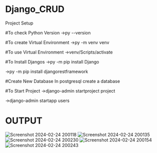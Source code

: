 ﻿# Django_CRUD
Project Setup

#To check Python Version
->py --version

#To create Virtual Environment 
->py -m venv venv

#To use Virtual Environment 
->venv/Scripts/activate

#To Install Djangos 
->py -m pip install Django 

->py -m pip install djangorestframework


#Create New Database 
In postgresql create a database 


#To Start Project
->django-admin startproject project

->django-admin startapp users

# OUTPUT
![Screenshot 2024-02-24 200118](https://github.com/Ajaykumarsk/Django_CRUD/assets/115660974/200229b7-2e7c-4ddf-8c39-a5c831596a77)
![Screenshot 2024-02-24 200135](https://github.com/Ajaykumarsk/Django_CRUD/assets/115660974/a6efc95a-94ba-4f9b-9d26-9bdc8344feba)
![Screenshot 2024-02-24 200230](https://github.com/Ajaykumarsk/Django_CRUD/assets/115660974/3387239e-41c7-4110-80a1-a8d88ddeb93f)
![Screenshot 2024-02-24 200154](https://github.com/Ajaykumarsk/Django_CRUD/assets/115660974/3dd12e9d-3eef-4a85-8aed-667f46ce90d9)
![Screenshot 2024-02-24 200243](https://github.com/Ajaykumarsk/Django_CRUD/assets/115660974/182bf0cb-b959-4e4c-b2ab-ecc5f95ee02a)


